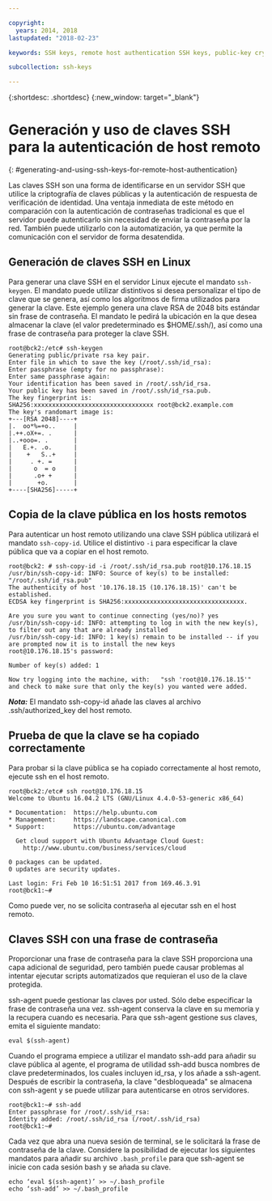 ```yaml
---

copyright:
  years: 2014, 2018
lastupdated: "2018-02-23"

keywords: SSH keys, remote host authentication SSH keys, public-key cryptography

subcollection: ssh-keys

---
```


{:shortdesc: .shortdesc}
{:new_window: target="_blank"}

# Generación y uso de claves SSH para la autenticación de host remoto
{: #generating-and-using-ssh-keys-for-remote-host-authentication}

Las claves SSH son una forma de identificarse en un servidor SSH que utilice la criptografía de claves públicas y la autenticación de respuesta de verificación de identidad. Una ventaja inmediata de este método en comparación con la autenticación de contraseñas tradicional es que el servidor puede autenticarlo sin necesidad de enviar la contraseña por la red. También puede utilizarlo con la automatización, ya que permite la comunicación con el servidor de forma desatendida.

## Generación de claves SSH en Linux

Para generar una clave SSH en el servidor Linux ejecute el mandato `ssh-keygen`. El mandato puede utilizar distintivos si desea personalizar el tipo de clave que se genera, así como los algoritmos de firma utilizados para generar la clave. Este ejemplo genera una clave RSA de 2048 bits estándar sin frase de contraseña. El mandato le pedirá la ubicación en la que desea almacenar la clave (el valor predeterminado es $HOME/.ssh/), así como una frase de contraseña para proteger la clave SSH.

    root@bck2:/etc# ssh-keygen
    Generating public/private rsa key pair.
    Enter file in which to save the key (/root/.ssh/id_rsa):
    Enter passphrase (empty for no passphrase):
    Enter same passphrase again:
    Your identification has been saved in /root/.ssh/id_rsa.
    Your public key has been saved in /root/.ssh/id_rsa.pub.
    The key fingerprint is:
    SHA256:xxxxxxxxxxxxxxxxxxxxxxxxxxxxxxxxx root@bck2.example.com
    The key's randomart image is:
    +---[RSA 2048]----+
    |.  oo*%=+o..     |
    |.++.oX+=. .      |
    |..+ooo=. .       |
    |   E.+. .o.      |
    |    +   S..+     |
    |     . +. =      |
    |      o  = o     |
    |      .o+ +      |
    |       +o.       |
    +----[SHA256]-----+

## Copia de la clave pública en los hosts remotos

Para autenticar un host remoto utilizando una clave SSH pública utilizará el mandato `ssh-copy-id`. Utilice el distintivo `-i` para especificar la clave pública que va a copiar en el host remoto.

    root@bck2: # ssh-copy-id -i /root/.ssh/id_rsa.pub root@10.176.18.15
    /usr/bin/ssh-copy-id: INFO: Source of key(s) to be installed: "/root/.ssh/id_rsa.pub"
    The authenticity of host '10.176.18.15 (10.176.18.15)' can't be established.
    ECDSA key fingerprint is SHA256:xxxxxxxxxxxxxxxxxxxxxxxxxxxxxxxxx.

    Are you sure you want to continue connecting (yes/no)? yes
    /usr/bin/ssh-copy-id: INFO: attempting to log in with the new key(s), to filter out any that are already installed
    /usr/bin/ssh-copy-id: INFO: 1 key(s) remain to be installed -- if you are prompted now it is to install the new keys
    root@10.176.18.15's password:

    Number of key(s) added: 1

    Now try logging into the machine, with:   "ssh 'root@10.176.18.15'"
    and check to make sure that only the key(s) you wanted were added.

***Nota:*** El mandato ssh-copy-id añade las claves al archivo .ssh/authorized_key del host remoto.

## Prueba de que la clave se ha copiado correctamente

Para probar si la clave pública se ha copiado correctamente al host remoto, ejecute ssh en el host remoto.

    root@bck2:/etc# ssh root@10.176.18.15
    Welcome to Ubuntu 16.04.2 LTS (GNU/Linux 4.4.0-53-generic x86_64)

    * Documentation:  https://help.ubuntu.com
    * Management:     https://landscape.canonical.com
    * Support:        https://ubuntu.com/advantage

      Get cloud support with Ubuntu Advantage Cloud Guest:
        http://www.ubuntu.com/business/services/cloud

    0 packages can be updated.
    0 updates are security updates.

    Last login: Fri Feb 10 16:51:51 2017 from 169.46.3.91
    root@bck1:~#

Como puede ver, no se solicita contraseña al ejecutar ssh en el host remoto.

## Claves SSH con una frase de contraseña

Proporcionar una frase de contraseña para la clave SSH proporciona una capa adicional de seguridad, pero también puede causar problemas al intentar ejecutar scripts automatizados que requieran el uso de la clave protegida.

ssh-agent puede gestionar las claves por usted. Sólo debe especificar la frase de contraseña una vez. ssh-agent conserva la clave en su memoria y la recupera cuando es necesaria. Para que ssh-agent gestione sus claves, emita el siguiente mandato:

    eval $(ssh-agent)

Cuando el programa empiece a utilizar el mandato ssh-add para añadir su clave pública al agente, el programa de utilidad ssh-add busca nombres de clave predeterminados, los cuales incluyen id_rsa, y los añade a ssh-agent. Después de escribir la contraseña, la clave "desbloqueada" se almacena con ssh-agent y se puede utilizar para autenticarse en otros servidores.

    root@bck1:~# ssh-add
    Enter passphrase for /root/.ssh/id_rsa:
    Identity added: /root/.ssh/id_rsa (/root/.ssh/id_rsa)
    root@bck1:~#

Cada vez que abra una nueva sesión de terminal, se le solicitará la frase de contraseña de la clave. Considere la posibilidad de ejecutar los siguientes mandatos para añadir su archivo `.bash_profile` para que ssh-agent se inicie con cada sesión bash y se añada su clave.

    echo ‘eval $(ssh-agent)’ >> ~/.bash_profile
    echo ‘ssh-add’ >> ~/.bash_profile
